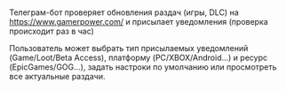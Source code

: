 # 
Телеграм-бот проверяет обновления раздач (игры, DLC) на https://www.gamerpower.com/ и присылает уведомления (проверка происходит раз в час)

Пользователь может выбрать тип присылаемых уведомлений (Game/Loot/Beta Access), платформу (PC/XBOX/Android...) и ресурс (EpicGames/GOG...), задать настроки по умолчанию или просмотреть все актуальные раздачи.
